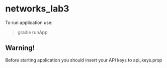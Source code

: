 # networks_lab3

To run application use:

>gradle runApp

## Warning!

Before starting application you should insert your API keys to api_keys.prop
